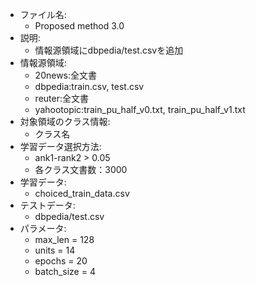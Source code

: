 - ファイル名:
    - Proposed method 3.0
- 説明:
    - 情報源領域にdbpedia/test.csvを追加
- 情報源領域:
    - 20news:全文書
    - dbpedia:train.csv, test.csv
    - reuter:全文書
    - yahootopic:train_pu_half_v0.txt, train_pu_half_v1.txt                 
- 対象領域のクラス情報:   
    - クラス名
- 学習データ選択方法:
    - ank1-rank2 > 0.05
    - 各クラス文書数：3000                
- 学習データ:
    - choiced_train_data.csv
- テストデータ:
    - dbpedia/test.csv
- パラメータ:
    - max_len = 128
    - units = 14           
    - epochs = 20
    - batch_size = 4
